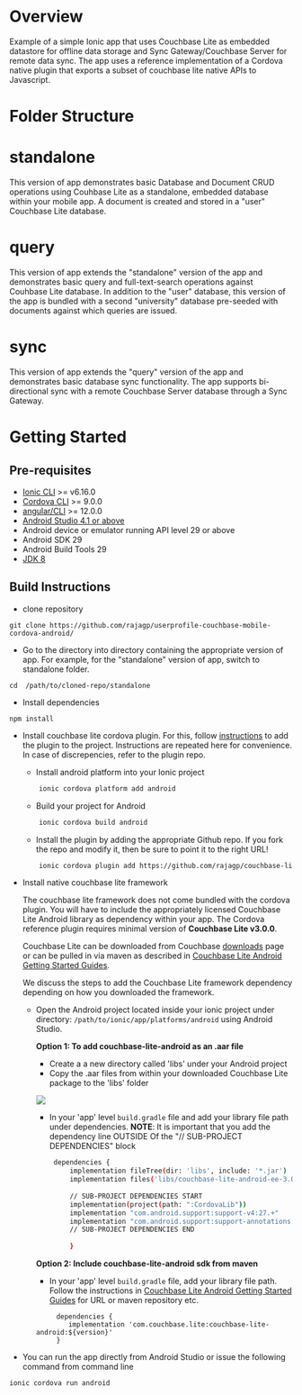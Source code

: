# Overview
Example of a simple Ionic app that uses Couchbase Lite as embedded datastore for offline data storage and Sync Gateway/Couchbase Server for remote data sync.
The app uses a reference implementation of a Cordova native plugin that exports a subset of couchbase lite native APIs to Javascript.


# Folder Structure

# standalone
This version of app demonstrates basic Database and Document CRUD operations using Couhbase Lite as a standalone, embedded database within your mobile app. A document is created and stored in a "user" Couchbase Lite database.
 

# query
This version of app extends the "standalone" version of the app and demonstrates basic query and full-text-search operations against Couhbase Lite database. In addition to the "user" database, this version of the app is bundled with a second "university" database pre-seeded with documents against which queries are issued.

# sync
This version of app extends the "query" version of the app and demonstrates basic database sync functionality. The app supports bi-directional sync with a remote Couchbase Server database through a Sync Gateway.


# Getting Started

## Pre-requisites
* [Ionic CLI](https://ionicframework.com/docs/cli) >= v6.16.0
* [Cordova CLI](https://github.com/apache/cordova-cli) >= 9.0.0
* [angular/CLI](https://angular.io/cli) >= 12.0.0
* [Android Studio 4.1 or above](https://developer.android.com/studio)
* Android device or emulator running API level 29 or above
* Android SDK 29
* Android Build Tools 29
* [JDK 8](https://www.oracle.com/technetwork/java/javase/downloads/jdk8-downloads-2133151.html)

## Build Instructions

* clone repository
```
git clone https://github.com/rajagp/userprofile-couchbase-mobile-cordova-android/
```
* Go to the directory into directory containing the appropriate version of app. For example, for the "standalone" version of app, switch to standalone folder.
```
cd  /path/to/cloned-repo/standalone

```
* Install dependencies 
 
 ```
 npm install
 ```
 
*  Install couchbase lite cordova plugin. For this, follow [instructions](https://github.com/rajagp/couchbase-lite-cordova-plugin-android) to add the plugin to the project. Instructions are repeated here  for convenience. In case of discrepencies, refer to the plugin repo.
 
    *  Install android platform into your Ionic project 

    ```bash
        ionic cordova platform add android
    ```
    * Build your project for Android

    ```bash
        ionic cordova build android
    ```
    * Install the plugin by adding the appropriate Github repo. If you fork the repo and modify it, then be sure to point it to the right URL!

    ```bash
        ionic cordova plugin add https://github.com/rajagp/couchbase-lite-cordova-plugin-android.git
    ```
* Install native couchbase lite framework

    The couchbase lite framework does not come bundled with the cordova plugin. You will have to include the appropriately licensed Couchbase Lite Android library as dependency within your app. The Cordova reference plugin requires minimal version of **Couchbase Lite v3.0.0**. 
    
    Couchbase Lite can be downloaded from Couchbase [downloads](https://www.couchbase.com/downloads) page or can be pulled in via maven as described in [Couchbase Lite Android Getting Started Guides](https://docs.couchbase.com/couchbase-lite/current/android/gs-install.html).
    
    We discuss the steps to add the Couchbase Lite framework dependency depending on how you downloaded the framework. 
    
    * Open the Android project located inside your ionic project under directory: `/path/to/ionic/app/platforms/android` using Android Studio.
    
        **Option 1: To add couchbase-lite-android as an .aar file**
    
        * Create a a new directory called 'libs' under your Android project
        * Copy the .aar files from within your downloaded Couchbase Lite package to the 'libs' folder 
    
        ![](https://blog.couchbase.com/wp-content/uploads/2021/08/adding-couchbase-lite-aar-files.png)
    
        * In your 'app' level `build.gradle` file and add your library file path under dependencies. 
        **NOTE**: It is important that you add the dependency line OUTSIDE Of the "// SUB-PROJECT DEPENDENCIES" block
    
           ```bash
            dependencies {
                implementation fileTree(dir: 'libs', include: '*.jar')
                implementation files('libs/couchbase-lite-android-ee-3.0.0.aar', 'libs/okhttp-3.14.7.jar','libs/okio-1.17.2.jar')
               
                // SUB-PROJECT DEPENDENCIES START
                implementation(project(path: ":CordovaLib"))
                implementation "com.android.support:support-v4:27.+"
                implementation "com.android.support:support-annotations:27.+"
                // SUB-PROJECT DEPENDENCIES END
        
                }
            ```
    
       **Option 2: Include couchbase-lite-android sdk from maven**
    
        * In your 'app' level `build.gradle` file, add your library file path. Follow the instructions in [Couchbase Lite Android Getting Started Guides](https://docs.couchbase.com/couchbase-lite/current/android/gs-install.html) for URL or maven repository etc.
        ```
             dependencies {
                implementation 'com.couchbase.lite:couchbase-lite-android:${version}'
             }
        ```
 * You can run the app directly from Android Studio or issue the following command from command line
 
 ```bash
 ionic cordova run android
 ```
